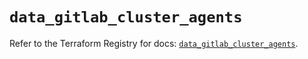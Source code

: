 # `data_gitlab_cluster_agents`

Refer to the Terraform Registry for docs: [`data_gitlab_cluster_agents`](https://registry.terraform.io/providers/gitlabhq/gitlab/17.9.0/docs/data-sources/cluster_agents).
